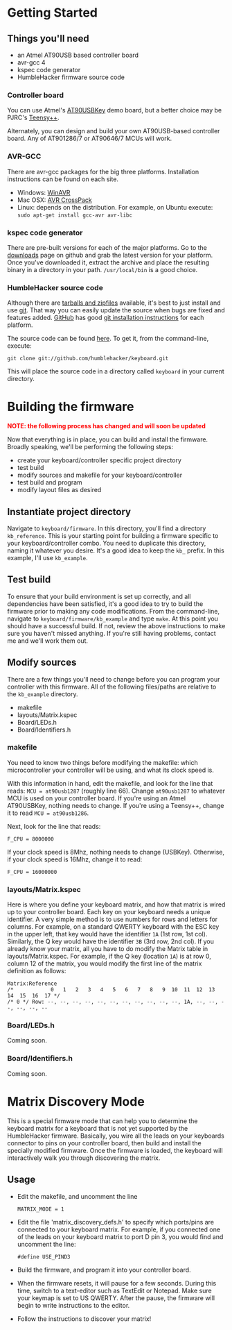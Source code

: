 Getting Started
===============


Things you'll need
------------------
* an Atmel AT90USB based controller board
* avr-gcc 4
* kspec code generator
* HumbleHacker firmware source code


### Controller board

You can use Atmel's [AT90USBKey][usbkey] demo board, but a better choice may be PJRC's [Teensy++][teensy].

[usbkey]:http://www.atmel.com/dyn/products/tools_card.asp?tool_id=3879
[teensy]:http://www.pjrc.com/teensy/

Alternately, you can design and build your own AT90USB-based controller board.  Any of AT901286/7 or AT90646/7 MCUs will work.


### AVR-GCC

There are avr-gcc packages for the big three platforms.  Installation instructions can be found on each site.

- Windows: [WinAVR][winavr]
- Mac OSX: [AVR CrossPack][crosspack]
- Linux:   depends on the distribution.  For example, on Ubuntu execute: `sudo apt-get install gcc-avr avr-libc`

[winavr]:http://winavr.sourceforge.net/
[crosspack]:http://www.obdev.at/products/crosspack/index.html

### kspec code generator

There are pre-built versions for each of the major platforms.  Go to the [downloads] page on github and grab the latest version for your platform.  Once you've downloaded it, extract the archive and place the resulting binary in a directory in your path.  `/usr/local/bin` is a good choice.

[downloads]:http://github.com/humblehacker/keyboard/downloads


### HumbleHacker source code

Although there are [tarballs and zipfiles][hh_downloads] available, it's best to just install and use [git].  That way you can easily update the source when bugs are fixed and features added.  [GitHub] has good [git installation instructions][git_install] for each platform.

The source code can be found [here][hh_source].  To get it, from the command-line, execute:

    git clone git://github.com/humblehacker/keyboard.git
        
This will place the source code in a directory called `keyboard` in your current directory.

[hh_downloads]:http://github.com/humblehacker/keyboard/downloads
[hh_source]:http://github.com/humblehacker/keyboard
[github]:http://github.com
[git_install]:http://help.github.com/git-installation-redirect
[git]:http://git-scm.com/

Building the firmware
=====================

<span style="color:red">**NOTE: the following process has changed and will soon be updated**</span>

Now that everything is in place, you can build and install the firmware.  Broadly speaking, we'll be performing the following steps:

- create your keyboard/controller specific project directory
- test build
- modify sources and makefile for your keyboard/controller
- test build and program
- modify layout files as desired

Instantiate project directory
-----------------------------
Navigate to `keyboard/firmware`.  In this directory, you'll find a directory `kb_reference`.  This is your starting point for building a firmware specific to your keyboard/controller combo.  You need to duplicate this directory, naming it whatever you desire.  It's a good idea to keep the `kb_` prefix. In this example, I'll use `kb_example`.

Test build
----------
To ensure that your build environment is set up correctly, and all dependencies have been satisfied, it's a good idea to try to build the firmware prior to making any code modifications.  From the command-line, navigate to `keyboard/firmware/kb_example` and type `make`.  At this point you should have a successful build.  If not, review the above instructions to make sure you haven't missed anything.  If you're still having problems, contact me and we'll work them out.

Modify sources
--------------
There are a few things you'll need to change before you can program your controller with this firmware.  All of the following files/paths are relative to the `kb_example` directory.

- makefile
- layouts/Matrix.kspec
- Board/LEDs.h
- Board/Identifiers.h

### makefile

You need to know two things before modifying the makefile: which microcontroller your controller will be using, and what its clock speed is.

With this information in hand, edit the makefile, and look for the line that reads: `MCU = at90usb1287` (roughly line 66).  Change `at90usb1287` to whatever MCU is used on your controller board.  If you're using an Atmel AT90USBKey, nothing needs to change.  If you're using a Teensy++, change it to read `MCU = at90usb1286`.

Next, look for the line that reads:

    F_CPU = 8000000
    
If your clock speed is 8Mhz, nothing needs to change (USBKey).  Otherwise, if your clock speed is 16Mhz, change it to read:

    F_CPU = 16000000

### layouts/Matrix.kspec

Here is where you define your keyboard matrix, and how that matrix is wired up to your controller board.  Each key on your keyboard needs a unique identifier.  A very simple method is to use numbers for rows and letters for columns.  For example, on a standard QWERTY keyboard with the ESC key in the upper left, that key would have the identifier `1A` (1st row, 1st col).  Similarly, the Q key would have the identifier `3B` (3rd row, 2nd col).  If you already know your matrix, all you have to do modify the Matrix table in layouts/Matrix.kspec.  For example, if the Q key (location `1A`) is at row 0, column 12 of the matrix, you would modify the first line of the matrix definition as follows:

    Matrix:Reference
    /*            0   1   2   3   4   5   6   7   8   9  10  11  12  13  14  15  16  17 */
    /* 0 */ Row: --, --, --, --, --, --, --, --, --, --, --, 1A, --, --, --, --, --, --

### Board/LEDs.h

Coming soon.

### Board/Identifiers.h

Coming soon.

Matrix Discovery Mode
=====================

This is a special firmware mode that can help you to determine the 
keyboard matrix for a keyboard that is not yet supported by the 
HumbleHacker firmware.  Basically, you wire all the leads on your 
keyboards connector to pins on your controller board, then build and 
install the specially modified firmware.  Once the firmware is loaded,
the keyboard will interactively walk you through discovering the matrix.

Usage
-----

- Edit the makefile, and uncomment the line

    `MATRIX_MODE = 1`

- Edit the file 'matrix_discovery_defs.h' to specify which ports/pins are 
  connected to your keyboard matrix.  For example, if you connected one of 
  the leads on your keyboard matrix to port D pin 3, you would find and 
  uncomment the line:

    `#define USE_PIND3`

- Build the firmware, and program it into your controller board.  

- When the firmware resets, it will pause for a few seconds.  During this 
  time, switch to a text-editor such as TextEdit or Notepad.  Make sure
  your keymap is set to US QWERTY. After the pause, the firmware will 
  begin to write instructions to the editor.

- Follow the instructions to discover your matrix!

